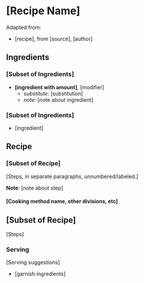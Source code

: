 # [Recipe Name]
Adapted from:
- [recipe], from [source], [author]

## Ingredients
### [Subset of Ingredients]
- **[ingredient with amount]**, [modifier]
  - _substitute_: [substitution]
  - _note_: [note about ingredient]

### [Subset of Ingredients]
- [ingredient]

## Recipe

### [Subset of Recipe]
[Steps, in separate paragraphs, unnumbered/labeled.]

**Note**: [note about step]

#### [Cooking method name, other divisions, etc]

## [Subset of Recipe]
[Steps]

### Serving
[Serving suggestions]
- [garnish ingredients]